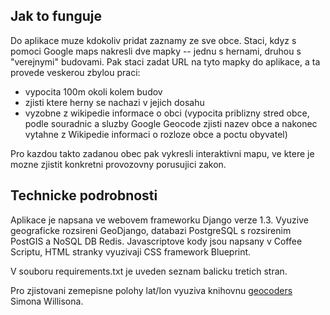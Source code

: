 Jak to funguje
--------------

Do aplikace muze kdokoliv pridat zaznamy ze sve obce. Staci, kdyz s pomoci Google
maps nakresli dve mapky -- jednu s hernami, druhou s "verejnymi" budovami. Pak
staci zadat URL na tyto mapky do aplikace, a ta provede veskerou zbylou praci:

* vypocita 100m okoli kolem budov
* zjisti ktere herny se nachazi v jejich dosahu
* vyzobne z wikipedie informace o obci (vypocita priblizny stred obce, podle
  souradnic a sluzby Google Geocode zjisti nazev obce a nakonec vytahne
  z Wikipedie informaci o rozloze obce a poctu obyvatel)

Pro kazdou takto zadanou obec pak vykresli interaktivni mapu, ve ktere je mozne
zjistit konkretni provozovny porusujici zakon.

Technicke podrobnosti
---------------------

Aplikace je napsana ve webovem frameworku Django verze 1.3. Vyuzive geograficke
rozsireni GeoDjango, databazi PostgreSQL s rozsirenim PostGIS a NoSQL DB Redis.
Javascriptove kody jsou napsany v Coffee Scriptu, HTML stranky vyuzivaji CSS
framework Blueprint.

V souboru requirements.txt je uveden seznam balicku tretich stran.

Pro zjistovani zemepisne polohy lat/lon vyuziva knihovnu
[geocoders](https://github.com/simonw/geocoders) Simona Willisona.
